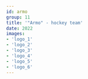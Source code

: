 ```yaml
---
id: armo
group: 11
title: '"Armo" - hockey team'
date: 2022
images:
- 'logo_1'
- 'logo_2'
- 'logo_3'
- 'logo_4'
- 'logo_5'
- 'logo_6'
---
```

